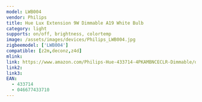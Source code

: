```yaml
---
model: LWB004
vendor: Philips
title: Hue Lux Extension 9W Dimmable A19 White Bulb
category: light
supports: on/off, brightness, colortemp
image: /assets/images/devices/Philips_LWB004.jpg
zigbeemodel: ['LWB004']
compatible: [z2m,deconz,z4d]
mlink: 
link: https://www.amazon.com/Philips-Hue-433714-4PKAMBNCECLR-Dimmable/dp/B00O0EZ94O
link2: 
link3: 
EAN: 
  - 433714
  - 046677433710
---
```

